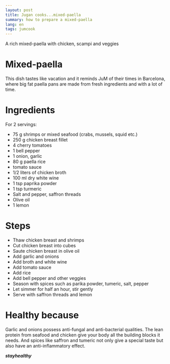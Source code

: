 ```yaml
---
layout: post
title: Jugan cooks...mixed-paella
summary: how to prepare a mixed-paella
lang: en
tags: jumcook
---
```


<div class="message">
A rich mixed-paella with chicken, scampi and veggies
</div>

# Mixed-paella
This dish tastes like vacation and it reminds JuM of their times in Barcelona, where big fat paella pans are made from fresh ingredients and with a lot of time.

# Ingredients
For 2 servings:
- 75 g shrimps or mixed seafood (crabs, mussels, squid etc.)
- 250 g chicken breast fillet
- 4 cherry tomatoes
- 1 bell pepper
- 1 onion, garlic
- 80 g paella rice
- tomato sauce
- 1/2 liters of chicken broth
- 100 ml dry white wine
- 1 tsp paprika powder
- 1 tsp turmeric
- Salt and pepper, saffron threads
- Olive oil
- 1 lemon

# Steps
- Thaw chicken breast and shrimps
- Cut chicken breast into cubes
- Saute chicken breast in olive oil
- Add garlic and onions
- Add broth and white wine
- Add tomato sauce
- Add rice
- Add bell pepper and other veggies
- Season with spices such as parika powder, tumeric, salt, pepper
- Let simmer for half an hour, stir gently
- Serve with saffron threads and lemon

# Healthy because
Garlic and onions possess anti-fungal and anti-bacterial qualities. 
The lean protein from seafood and chicken give your body all the building blocks it needs. 
And spices like saffron and tumeric not only give a special taste but also have an anti-inflammatory effect.

_**stayhealthy**_
